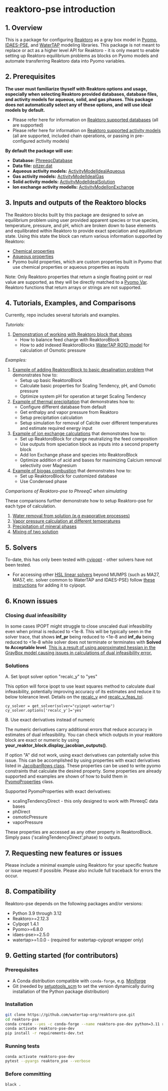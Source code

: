 # reaktoro-pse introduction
## 1. Overview
This is a package for configuring [Reaktoro](https://reaktoro.org/index.html) as a gray box model in [Pyomo](https://pyomo.readthedocs.io/en/stable/), [IDAES-PSE](https://idaes-pse.readthedocs.io/en/stable/), and [WaterTAP](https://watertap.readthedocs.io/en/stable/) modeling libraries. This package is not meant to replace or act as a higher level API for Reaktoro - it is only meant to enable setting up Reaktoro equilibrium problems as blocks on Pyomo models and automate transferring Reaktoro data into Pyomo variables. 

## 2. Prerequisites
**The user must familiarize thyself with Reaktoro options and usage, especially when selecting Reaktoro provided databases, database files, and activity models for aqueous, solid, and gas phases. This package does not automatically select any of these options, and will use ideal models by default.**

* Please refer here for information on [Reaktoro supported databases](https://reaktoro.org/tutorials/basics/loading-databases.html) (all are supported) 
* Please refer here for information on [Reaktoro supported activity models](https://reaktoro.org/tutorials/basics/specifying-activity-models.html) (all are supported, included chain operations, or passing in pre-configured activity models)

**By default the package will use:**

* **Database:** [PhreeqcDatabase](https://reaktoro.org/api/classReaktoro_1_1PhreeqcDatabase.html) 
* **Data file:** [pitzer.dat](https://reaktoro.org/api/classReaktoro_1_1PhreeqcDatabase.html) 
* **Aqueous activity models:** [ActivityModelIdealAqueous](https://reaktoro.org/api/namespaceReaktoro.html#ae431d4c8a1f283910ae1cf35024091b8)
* **Gas activity models:** [ActivityModelIdealGas](https://reaktoro.org/api/namespaceReaktoro.html#a7a0788a5a863d987a88b81303d80b427)
* **Solid activity models:** [ActivityModelIdealSolution](https://reaktoro.org/api/namespaceReaktoro.html#a6581d5c0cde36cae6d9c46dbc32d56f8)
* **Ion exchange activity modells:** [ActivityModelIonExchange](https://reaktoro.org/api/namespaceReaktoro.html#a6581d5c0cde36cae6d9c46dbc32d56f8)

## 3. Inputs and outputs of the Reaktoro blocks
The Reaktoro blocks built by this package are designed to solve an equilibrium problem using user provided apparent species or true species, temperature, pressure, and pH, which are broken down to base elements and equilibrated within Reaktoro to provide exact speciation and equilibrium state. Using this state the block can return various information supported by Reaktoro:

* [Chemical properties](https://reaktoro.org/api/classReaktoro_1_1ChemicalProps.html)
* [Aqueous properties](https://reaktoro.org/api/classReaktoro_1_1AqueousProps.html)
* Pyomo build properties, which are custom properties built in Pyomo that use chemical properties or aqueous properties as inputs 

Note: Only Reaktoro properties that return a single floating point or real value are supported, as they will be directly matched to a [Pyomo Var](https://pyomo.readthedocs.io/en/stable/pyomo_modeling_components/Variables.html). Reaktoro functions that return arrays or strings are not supported.

## 4. Tutorials, Examples, and Comparisons
Currently, repo includes several tutorials and examples.

*Tutorials:*

1. [Demonstration of working with Reaktoro block that shows](https://github.com/avdudchenko/reaktoro-pse/blob/main/src/reaktoro_pse/tutorials/ReaktoroBlock_tutorial.ipynb)
    * How to balance feed charge with ReaktoroBlock
    * How to add indexed ReaktoroBlocks [WaterTAP RO1D model](https://watertap.readthedocs.io/en/stable/technical_reference/unit_models/reverse_osmosis_1D.html) for calculation of Osmotic pressure
 
*Examples:*

1. [Example of adding ReaktoroBlock to basic desalination problem](https://github.com/avdudchenko/reaktoro-pse/blob/main/src/reaktoro_pse/examples/simple_desalination.py) that demonstrates how to:
    * Setup up basic ReaktoroBlock
    * Calculate basic properties for Scaling Tendency, pH, and Osmotic pressure 
    * Optimize system pH for operation at target Scaling Tendency
2. [Example of thermal precipitation](https://github.com/avdudchenko/reaktoro-pse/blob/main/src/reaktoro_pse/examples/thermal_precipitation.py) that demonstrates how to:
    * Configure different database from default
    * Get enthalpy and vapor pressure from Reaktoro
    * Setup precipitation calculation 
    * Setup simulation for removal of Calcite over different temperatures and estimate required energy input
3. [Example of ion exchange calculations](https://github.com/avdudchenko/reaktoro-pse/blob/main/src/reaktoro_pse/examples/simple_ion_exchange.py) that demonstrates how to:
    * Set up ReaktoroBlock for charge neutralizing the feed composition 
    * Use outputs from speciation block as inputs into a second property block
    * Add Ion Exchange phase and species into ReaktoroBlock
    * Optimize addition of acid and bases for maximizing Calcium removal selectivity over Magnesium
4. [Example of biogas combustion](https://github.com/avdudchenko/reaktoro-pse/blob/main/src/reaktoro_pse/examples/biogas_combustion.py) that demonstrates how to:
    * Set up ReaktoroBlock for customized database
    * Use Condensed phase

*Comparisons of Reaktoro-pse to PhreeqC when simulating*

These comparisons further demonstrate how to setup Reaktoro-pse for each type of calculation.

1. [Water removal from solution (e.g evaporative processes)](https://github.com/avdudchenko/reaktoro-pse/blob/main/src/reaktoro_pse/examples/reaktoro_pse_to_phreeqc_comparison/water_removal_comparison.py)
2. [Vapor pressure calculation at different temperatures](https://github.com/avdudchenko/reaktoro-pse/blob/main/src/reaktoro_pse/examples/reaktoro_pse_to_phreeqc_comparison/vapor_pressure_comparison.py)
3. [Precipitation of mineral phases](https://github.com/avdudchenko/reaktoro-pse/blob/main/src/reaktoro_pse/examples/reaktoro_pse_to_phreeqc_comparison/precipitation_comparison.py)
4.  [Mixing of two solution](https://github.com/avdudchenko/reaktoro-pse/blob/main/src/reaktoro_pse/examples/reaktoro_pse_to_phreeqc_comparison/solution_mixing_comparison.py)

## 5. Solvers 
To-date, this has only been tested with [cyipopt](https://cyipopt.readthedocs.io/en/stable/) - other solvers have not been tested. 
* For accessing other [HSL linear solvers](http://www.hsl.rl.ac.uk/ipopt/) beyond MUMPS (such as MA27, MA57, etc. solver common to WaterTAP and IDAES-PSE) follow [these instructions](https://cyipopt.readthedocs.io/en/latest/install.html) for adding it to cyipopt.

## 6. Known issues

### Closing dual infeasibility 
In some cases IPOPT might struggle to close unscaled dual infeasibility even when primal is reduced to <1e-8. This will be typically seen in the solver trace, that shows **inf_pr** being reduced to <1e-8 and **inf_du** being reduced to <1e-8 while solver does not terminate or terminates with **Solved to Acceptable level**. [This is a result of using approximated hessian in the GrayBox model causing issues in calculations of dual infeasibility error.](https://list.coin-or.org/pipermail/ipopt/2007-February/000700.html)

### Solutions
A. Set Ipopt solver option "recalc_y" to "yes"

This option will force ipopt to use least squares method to calculate dual infeasibility, potentially improving accuracy of its estimates and reduce it to below tolerance level. Details on the [recalc_y](https://coin-or.github.io/Ipopt/OPTIONS.html#OPT_recalc_y) and [recalc_y_feas_tol](https://coin-or.github.io/Ipopt/OPTIONS.html#OPT_recalc_y_feas_tol). 

    cy_solver = get_solver(solver="cyipopt-watertap")
    cy_solver.options['recalc_y']='yes'


B. Use exact derivatives instead of numeric

The numeric derivatives carry additional errors that reduce accuracy in estimates of dual infeasibility. You can check which outputs in your reaktoro block are exact or numeric by using **your_reaktor_block.display_jacobian_outputs()**. 

If option "A" did not work, using exact derivatives can potentially solve this issue. This can be accomplished by using properties with exact derivatives listed in [JacoibanRows class](https://github.com/avdudchenko/reaktoro-pse/blob/868efe883dbc26654b53a32e5a58e8b6ee2af5c7/src/reaktoro_pse/core/reaktoro_jacobian.py#L51). These properties can be used to write pyomo constraints that calculate the desired property. Some properties are already supported and examples are shown of how to build them in [PyomoProperties](https://github.com/avdudchenko/reaktoro-pse/blob/868efe883dbc26654b53a32e5a58e8b6ee2af5c7/src/reaktoro_pse/core/reaktoro_outputs.py#L118) class. 

Supported PyomoProperties with exact derivatives:

- scalingTendencyDirect - this only designed to work with PhreeqC data bases 
- phDirect
- osmoticPressure
- vaporPressure

These properties are accessed as any other property in ReaktoroBlock. Simply pass ('scalingTendencyDirect',phase) to outputs.  


## 7. Requesting new features or issues
Please include a minimal example using Reaktoro for your specific feature or issue request if possible. Please also include full traceback for errors the occur. 

## 8. Compatibility
Reaktoro-pse depends on the following packages and/or versions:

- Python 3.9 through 3.12
- Reaktoro>=2.12.3
- CyIpopt 1.4.1
- Pyomo>=6.8.0
- idaes-pse>=2.5.0
- watertap>=1.0.0 - (required for watertap-cyipopt wrapper only)

## 9. Getting started (for contributors)

### Prerequisites

- A Conda distribution compatible with `conda-forge`, e.g. [Miniforge](https://github.com/conda-forge/miniforge?tab=readme-ov-file#download)
- Git (needed by [setuptools_scm](https://setuptools-scm.readthedocs.io/en/latest/) to set the version dynamically during installation of the Python package distribution)

### Installation

```sh
git clone https://github.com/watertap-org/reaktoro-pse.git
cd reaktoro-pse
conda create --yes -c conda-forge --name reaktoro-pse-dev python=3.11 reaktoro=2.12.3 cyipopt=1.4.1
conda activate reaktoro-pse-dev
pip install -r requirements-dev.txt
```

### Running tests

```sh
conda activate reaktoro-pse-dev
pytest --pyargs reaktoro_pse --verbose
```

### Before committing

```sh
black .
```
